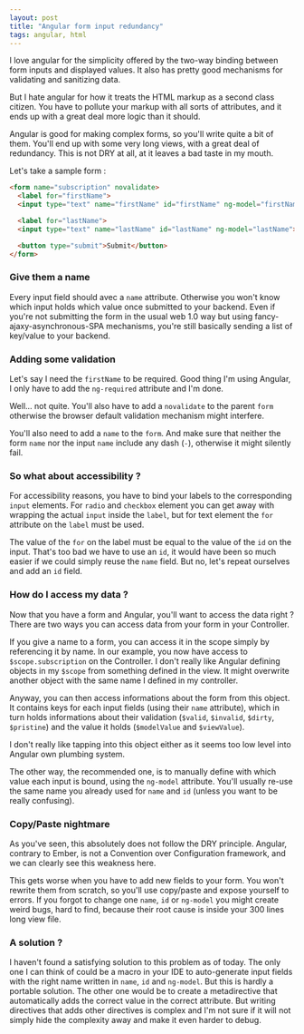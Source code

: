 ```yaml
---
layout: post
title: "Angular form input redundancy"
tags: angular, html
---
```


I love angular for the simplicity offered by the two-way binding between form
inputs and displayed values. It also has pretty good mechanisms for validating
and sanitizing data.

But I hate angular for how it treats the HTML markup as a second class citizen.
You have to pollute your markup with all sorts of attributes, and it ends up
with a great deal more logic than it should.

Angular is good for making complex forms, so you'll write quite a bit of them.
You'll end up with some very long views, with a great deal of redundancy. This
is not DRY at all, at it leaves a bad taste in my mouth.

Let's take a sample form :

```html
<form name="subscription" novalidate>
  <label for="firstName">
  <input type="text" name="firstName" id="firstName" ng-model="firstName" ng-required>

  <label for="lastName">
  <input type="text" name="lastName" id="lastName" ng-model="lastName">

  <button type="submit">Submit</button>
</form>
```

### Give them a name

Every input field should avec a `name` attribute. Otherwise you won't know
which input holds which value once submitted to your backend. Even if you're
not submitting the form in the usual web 1.0 way but using
fancy-ajaxy-asynchronous-SPA mechanisms, you're still basically sending a list
of key/value to your backend.

### Adding some validation

Let's say I need the `firstName` to be required. Good thing I'm using Angular,
I only have to add the `ng-required` attribute and I'm done.

Well... not quite. You'll also have to add a `novalidate` to the parent `form`
otherwise the browser default validation mechanism might interfere.

You'll also need to add a `name` to the `form`. And make sure that neither the
form `name` nor the input `name` include any dash (`-`), otherwise it might
silently fail.

### So what about accessibility ?

For accessibility reasons, you have to bind your labels to the corresponding
`input` elements. For `radio` and `checkbox` element you can get away with
wrapping the actual `input` inside the `label`, but for text element the `for`
attribute on the `label` must be used.

The value of the `for` on the label must be equal to the value of the `id` on
the input. That's too bad we have to use an `id`, it would have been so much
easier if we could simply reuse the `name` field. But no, let's repeat
ourselves and add an `id` field.

### How do I access my data ?

Now that you have a form and Angular, you'll want to access the data right
? There are two ways you can access data from your form in your Controller.

If you give a name to a form, you can access it in the scope simply by
referencing it by name. In our example, you now have access to
`$scope.subscription` on the Controller. I don't really like Angular defining
objects in my `$scope` from something defined in the view. It might overwrite
another object with the same name I defined in my controller.

Anyway, you can then access informations about the form from this object. It
contains keys for each input fields (using their `name` attribute), which in
turn holds informations about their validation (`$valid`, `$invalid`, `$dirty`,
`$pristine`) and the value it holds (`$modelValue` and `$viewValue`).

I don't really like tapping into this object either as it seems too low level
into Angular own plumbing system.

The other way, the recommended one, is to manually define with which value each
input is bound, using the `ng-model` attribute. You'll usually re-use the same
name you already used for `name` and `id` (unless you want to be really
confusing).

### Copy/Paste nightmare

As you've seen, this absolutely does not follow the DRY principle. Angular,
contrary to Ember, is not a Convention over Configuration framework, and we can
clearly see this weakness here. 

This gets worse when you have to add new fields
to your form. You won't rewrite them from scratch, so you'll use copy/paste and
expose yourself to errors. If you forgot to change one `name`, `id` or
`ng-model` you might create weird bugs, hard to find, because their root cause
is inside your 300 lines long view file.

### A solution ?

I haven't found a satisfying solution to this problem as of today. The only one
I can think of could be a macro in your IDE to auto-generate input fields with
the right name written in `name`, `id` and `ng-model`. But this is hardly
a portable solution. The other one would be to create a metadirective that
automatically adds the correct value in the correct attribute. But writing
directives that adds other directives is complex and I'm not sure if it will
not simply hide the complexity away and make it even harder to debug.



